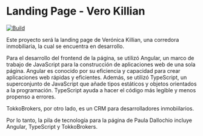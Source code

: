 # Landing Page - Vero Killian

[![Build](https://github.com/agusnarvaez/pau-dallochio-landing-page/actions/workflows/build.yml/badge.svg)](https://github.com/agusnarvaez/pau-dallochio-landing-page/actions/workflows/build.yml)

<!-- ![Coverage](./badges/pau-dallochio-landing-page/coverage.svg) -->

Este proyecto será la landing page de Verónica Killian, una corredora inmobiliaria, la cual se encuentra en desarrollo.

Para el desarrollo del frontend de la página, se utilizó Angular, un marco de trabajo de JavaScript para la construcción de aplicaciones web de una sola página. Angular es conocido por su eficiencia y capacidad para crear aplicaciones web rápidas y eficientes. Además, se utilizó TypeScript, un superconjunto de JavaScript que añade tipos estáticos y objetos orientados a la programación. TypeScript ayuda a hacer el código más legible y menos propenso a errores.

TokkoBrokers, por otro lado, es un CRM para desarrolladores inmobiilarios.

Por lo tanto, la pila de tecnología para la página de Paula Dallochio incluye Angular, TypeScript y TokkoBrokers.
